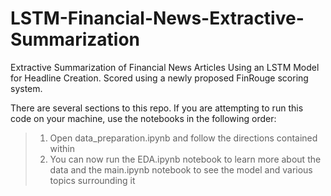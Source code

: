 # LSTM-Financial-News-Extractive-Summarization
Extractive Summarization of Financial News Articles Using an LSTM Model for Headline Creation. Scored using a newly proposed FinRouge scoring system.

There are several sections to this repo. If you are attempting to run this code on your machine, use the notebooks in the following order:
>1. Open data_preparation.ipynb and follow the directions contained within
>2. You can now run the EDA.ipynb notebook to learn more about the data and the main.ipynb notebook to see the model and various topics surrounding it
